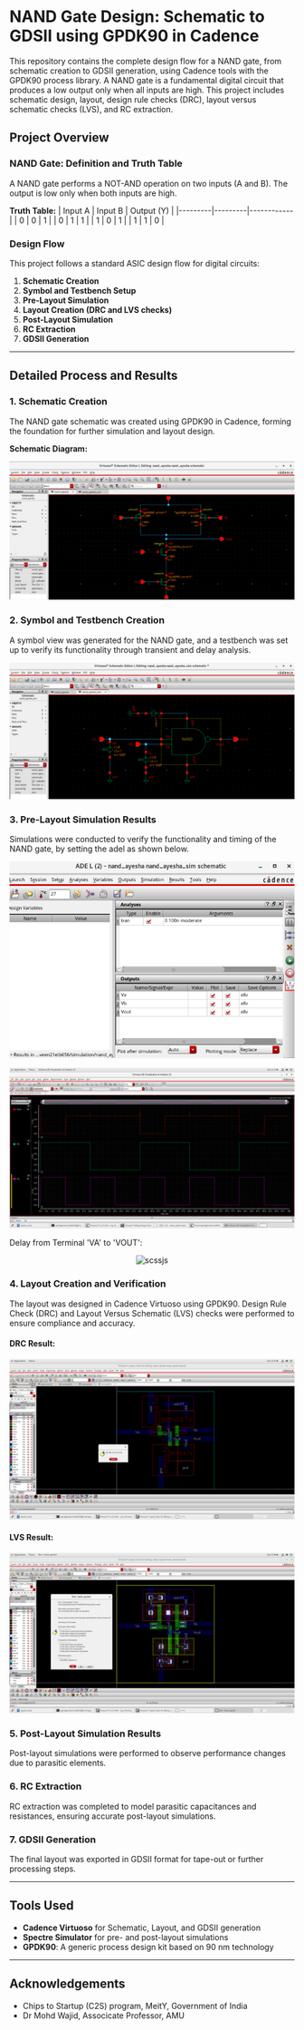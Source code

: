 # NAND Gate Design: Schematic to GDSII using GPDK90 in Cadence

This repository contains the complete design flow for a NAND gate, from schematic creation to GDSII generation, using Cadence tools with the GPDK90 process library. A NAND gate is a fundamental digital circuit that produces a low output only when all inputs are high. This project includes schematic design, layout, design rule checks (DRC), layout versus schematic checks (LVS), and RC extraction.

## Project Overview

### NAND Gate: Definition and Truth Table
A NAND gate performs a NOT-AND operation on two inputs (A and B). The output is low only when both inputs are high.

**Truth Table:**
| Input A | Input B | Output (Y) |
|---------|---------|------------|
|    0    |    0    |     1      |
|    0    |    1    |     1      |
|    1    |    0    |     1      |
|    1    |    1    |     0      |

### Design Flow
This project follows a standard ASIC design flow for digital circuits:
1. **Schematic Creation**
2. **Symbol and Testbench Setup**
3. **Pre-Layout Simulation**
4. **Layout Creation (DRC and LVS checks)**
5. **Post-Layout Simulation**
6. **RC Extraction**
7. **GDSII Generation**

---

## Detailed Process and Results

### 1. Schematic Creation
The NAND gate schematic was created using GPDK90 in Cadence, forming the foundation for further simulation and layout design.


**Schematic Diagram:**
<p align="center">
  <img src="nand_images/schematic.png" alt="sc" />
</p>

### 2. Symbol and Testbench Creation
A symbol view was generated for the NAND gate, and a testbench was set up to verify its functionality through transient and delay analysis.
<p align="center">
  <img src="nand_images/testbench.png" alt="sctes" />
</p>

### 3. Pre-Layout Simulation Results
Simulations were conducted to verify the functionality and timing of the NAND gate, by setting the adel as shown below.
<p align="center">
  <img src="nand_images/setup.png" alt="scaes" />
</p>

<p align="center">
  <img src="nand_images/NAND Transient.png" alt="scssjs" />
</p>

Delay from Terminal 'VA' to 'VOUT':
<p align="center">
  <img src="nand_images/ayeshadelaypre1" alt="scssjs" />
</p>

### 4. Layout Creation and Verification
The layout was designed in Cadence Virtuoso using GPDK90. Design Rule Check (DRC) and Layout Versus Schematic (LVS) checks were performed to ensure compliance and accuracy.
#### DRC Result:
<p align="center">
  <img src="nand_images/drc nand no error.png"  />
</p>

#### LVS Result:
<p align="center">
  <img src="nand_images/lvs no error nand.png" />
</p>

### 5. Post-Layout Simulation Results
Post-layout simulations were performed to observe performance changes due to parasitic elements.

### 6. RC Extraction
RC extraction was completed to model parasitic capacitances and resistances, ensuring accurate post-layout simulations.

### 7. GDSII Generation
The final layout was exported in GDSII format for tape-out or further processing steps.

---

## Tools Used
- **Cadence Virtuoso** for Schematic, Layout, and GDSII generation
- **Spectre Simulator** for pre- and post-layout simulations
- **GPDK90**: A generic process design kit based on 90 nm technology

---

## Acknowledgements
- Chips to Startup (C2S) program, MeitY, Government of India
- Dr Mohd Wajid, Associcate Professor, AMU
